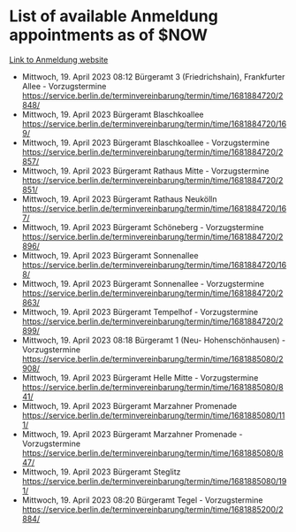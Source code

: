# List of available Anmeldung appointments as of $NOW
[Link to Anmeldung website](https://service.berlin.de/terminvereinbarung/termin/tag.php?termin=1&anliegen[]=120686&dienstleisterlist=122210,122217,327316,122219,327312,122227,327314,122231,327346,122243,327348,122254,122252,329742,122260,329745,122262,329748,122271,327278,122273,327274,122277,327276,330436,122280,327294,122282,327290,122284,327292,122291,327270,122285,327266,122286,327264,122296,327268,150230,329760,122297,327286,122294,327284,122312,329763,122314,329775,122304,327330,122311,327334,122309,327332,317869,122281,327352,122279,329772,122283,122276,327324,122274,327326,122267,329766,122246,327318,122251,327320,122257,327322,122208,327298,122226,327300&herkunft=http%3A%2F%2Fservice.berlin.de%2Fdienstleistung%2F120686%2F)
- Mittwoch, 19. April 2023 08:12 Bürgeramt 3 (Friedrichshain), Frankfurter Allee - Vorzugstermine https://service.berlin.de/terminvereinbarung/termin/time/1681884720/2848/
- Mittwoch, 19. April 2023  Bürgeramt Blaschkoallee https://service.berlin.de/terminvereinbarung/termin/time/1681884720/169/
- Mittwoch, 19. April 2023  Bürgeramt Blaschkoallee - Vorzugstermine https://service.berlin.de/terminvereinbarung/termin/time/1681884720/2857/
- Mittwoch, 19. April 2023  Bürgeramt Rathaus Mitte - Vorzugstermine https://service.berlin.de/terminvereinbarung/termin/time/1681884720/2851/
- Mittwoch, 19. April 2023  Bürgeramt Rathaus Neukölln https://service.berlin.de/terminvereinbarung/termin/time/1681884720/167/
- Mittwoch, 19. April 2023  Bürgeramt Schöneberg - Vorzugstermine https://service.berlin.de/terminvereinbarung/termin/time/1681884720/2896/
- Mittwoch, 19. April 2023  Bürgeramt Sonnenallee https://service.berlin.de/terminvereinbarung/termin/time/1681884720/168/
- Mittwoch, 19. April 2023  Bürgeramt Sonnenallee - Vorzugstermine https://service.berlin.de/terminvereinbarung/termin/time/1681884720/2863/
- Mittwoch, 19. April 2023  Bürgeramt Tempelhof - Vorzugstermine https://service.berlin.de/terminvereinbarung/termin/time/1681884720/2899/
- Mittwoch, 19. April 2023 08:18 Bürgeramt 1 (Neu- Hohenschönhausen) - Vorzugstermine https://service.berlin.de/terminvereinbarung/termin/time/1681885080/2908/
- Mittwoch, 19. April 2023  Bürgeramt Helle Mitte - Vorzugstermine https://service.berlin.de/terminvereinbarung/termin/time/1681885080/841/
- Mittwoch, 19. April 2023  Bürgeramt Marzahner Promenade https://service.berlin.de/terminvereinbarung/termin/time/1681885080/111/
- Mittwoch, 19. April 2023  Bürgeramt Marzahner Promenade - Vorzugstermine https://service.berlin.de/terminvereinbarung/termin/time/1681885080/847/
- Mittwoch, 19. April 2023  Bürgeramt Steglitz https://service.berlin.de/terminvereinbarung/termin/time/1681885080/191/
- Mittwoch, 19. April 2023 08:20 Bürgeramt Tegel - Vorzugstermine https://service.berlin.de/terminvereinbarung/termin/time/1681885200/2884/
